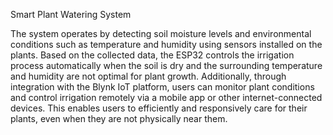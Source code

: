 
Smart Plant Watering System

The system operates by detecting soil moisture levels and environmental conditions such as temperature and humidity using sensors installed on the plants. Based on the collected data, the ESP32 controls the irrigation process automatically when the soil is dry and the surrounding temperature and humidity are not optimal for plant growth. Additionally, through integration with the Blynk IoT platform, users can monitor plant conditions and control irrigation remotely via a mobile app or other internet-connected devices. This enables users to efficiently and responsively care for their plants, even when they are not physically near them.
